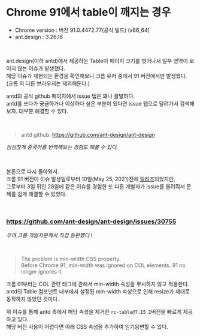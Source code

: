 # Chrome 91에서 table이 깨지는 경우 

- Chrome version : 버전 91.0.4472.77(공식 빌드) (x86_64)
- ant.design : 3.26.16

<br>

ant.design(이하 antd)에서 제공하는 Table이 페이지 크기를 벗어나서 일부 영역이 보이지 않는 이슈가 발생했다. <br>
해당 이슈가 재현되는 환경을 확인해보니 크롬 유저 중에서 91 버전에서만 발생했다. (크롬 외 다른 브라우저는 제외해둔다.)  <br>


antd의 공식 github 페이지에서 issue 탭은 꽤나 활발하다.  
antd를 쓰다가 궁금하거나 이상하다 싶은 부분이 있다면 issue 탭으로 달려가서 검색해보자. 대부분 해결할 수 있다. 

 <br>

> antd github: https://github.com/ant-design/ant-design 

_심심찮게 중국어를 번역해보는 경험도 해볼 수 있다._

<br>

본론으로 다시 돌아와서.  <br>
크롬 91 버전이 이슈 발생일로부터 10일(May 25, 2021)전에 [릴리즈](https://www.chromestatus.com/features/schedule)되었지만,  <br>
그로부터 3일 뒤인 28일에 같은 이슈를 경험한 또 다른 개발자가 issue를 올려줘서 문제를 쉽게 해결할 수 있었다.   <br>

 <br>

### https://github.com/ant-design/ant-design/issues/30755

_무려 크롬 개발자분께서 직접 등판했다 !_

 <br>
 

> The problem is min-width CSS property.  <br>
> Before Chrome 91, min-width was ignored on COL elements. 91 no longer ignores it.
 

크롬 91부터는 COL 관련 태그에 관해서 min-width 속성을 무시하지 않고 적용한다.  <br>
antd의 Table 컴포넌트 내부에서 설정된 min-width 속성으로 인해 resize가 제대로 동작하지 않았던 것이다.  <br>


위 이슈를 통해 antd 측에서 해당 속성을 제거한 `rc-table@7.15.2`버전을 빠르게 제공하고 있다.  <br>
해당 버전 사용이 어렵다면 아래 CSS 속성을 추가하여 임기응변할 수 있다.  <br>

